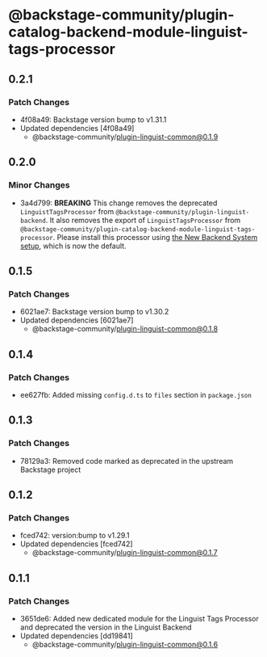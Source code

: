 # @backstage-community/plugin-catalog-backend-module-linguist-tags-processor

## 0.2.1

### Patch Changes

- 4f08a49: Backstage version bump to v1.31.1
- Updated dependencies [4f08a49]
  - @backstage-community/plugin-linguist-common@0.1.9

## 0.2.0

### Minor Changes

- 3a4d799: **BREAKING** This change removes the deprecated `LinguistTagsProcessor` from `@backstage-community/plugin-linguist-backend`. It also removes the export of `LinguistTagsProcessor` from `@backstage-community/plugin-catalog-backend-module-linguist-tags-processor`. Please install this processor using [the New Backend System setup](https://github.com/backstage/community-plugins/tree/main/workspaces/linguist/plugins/catalog-backend-module-linguist-tags-processor#setup), which is now the default.

## 0.1.5

### Patch Changes

- 6021ae7: Backstage version bump to v1.30.2
- Updated dependencies [6021ae7]
  - @backstage-community/plugin-linguist-common@0.1.8

## 0.1.4

### Patch Changes

- ee627fb: Added missing `config.d.ts` to `files` section in `package.json`

## 0.1.3

### Patch Changes

- 78129a3: Removed code marked as deprecated in the upstream Backstage project

## 0.1.2

### Patch Changes

- fced742: version:bump to v1.29.1
- Updated dependencies [fced742]
  - @backstage-community/plugin-linguist-common@0.1.7

## 0.1.1

### Patch Changes

- 3651de6: Added new dedicated module for the Linguist Tags Processor and deprecated the version in the Linguist Backend
- Updated dependencies [dd19841]
  - @backstage-community/plugin-linguist-common@0.1.6
